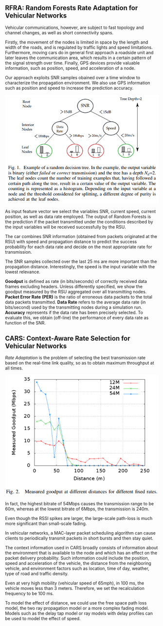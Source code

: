 ## RFRA: Random Forests Rate Adaptation for Vehicular Networks

Vehicular communications, however, are subject to fast topology and channel changes, as well as short connectivity spans.

Firstly, the movement of the nodes is limited in space by the length and width of the roads, and is regulated by traffic lights and speed limitations. Furthermore, moving cars do in general first approach a roadside unit and later leaves the communication area, which results in a certain pattern of the signal strength over time. Finally, GPS devices provide valuable information, such as position, speed, and acceleration of a node.

Our approach exploits SNR samples obained over a time window to characterize the propagation environment. We also use GPS information such as position and speed to increase the prediction accuracy.

![Alt text](img/ch4-fig1.PNG)

As input feature vector we select the variables SNR, current speed, current position, as well as data rate employed. The output of Random Forests is the prediction if the packet transmitted under the conditions described by the input variables will be received successfully by the RSU.

The car combines SNR information (obtained from packets originated at the RSU) with speed and propagation distance to predict the success probability for each data rate and decide on the most appropriate rate for transmission.

The SNR samples collected over the last 25 ms are more important than the propagation distance. Interestingly, the speed is the input variable with the lowest relevance.

**Goodput** is defined as rate (in bits/seconds) of correctly received data frames excluding headers. Unless differently specified, we show the goodput measured by the RSU aggregated over all transmitting nodes. **Packet Error Rate (PER)** is the ratio of erroneous data packets to the total data packets transmitted. **Data Rate** refers to the average data rate (in bits/second) used by the transmitting nodes during a simulation run. **Accuracy** represents if the data rate has been precisely selected. To evaluate this, we obtain (off-line) the performance of every data rate as function of the SNR.

## CARS: Context-Aware Rate Selection for Vehicular Networks

*Rate Adaptation* is the problem of selecting the best transmission rate based on the real-time link quality, so as to obtain maximum throughput at all times.

![Alt text](img/ch4-fig2.PNG)

In fact, the highest bitrate of 54Mbps causes the transmission range to be 60m, whereas at the lowest bitrate of 6Mbps, the transmission is 240m.

Even though the RSSI spikes are larger, the large-scale path-loss is much more significant than small-scale fading.

In vehicular networks, a MAC-layer packet scheduling algorithm can cause clients to periodically transmit packets in short bursts and then stay quiet.

The context information used in CARS broadly consists of information about the environment that is available to the node and which has an effect on the packet delivery probability. Such information could include the position, speed and acceleration of the vehicle, the distance from the neighboring vehicle, and environment factors such as location, time of day, weather, type of road and traffic density.

Even at very high mobility (vehicular speed of 65mph), in 100 ms, the vehicle moves less than 3 meters. Therefore, we set the recalculation frequency to be 100 ms.

To model the effect of distance, we could use the free space path loss model, the two ray propagation model or a more complex fading model. Models such as the delay tap model or ray models with delay profiles can be used to model the effect of speed.